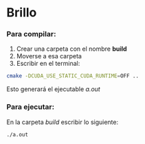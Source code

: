 # Brillo

### Para compilar:

1. Crear una carpeta con el nombre __build__
2. Moverse a esa carpeta
3. Escribir en el terminal:

```bash
cmake -DCUDA_USE_STATIC_CUDA_RUNTIME=OFF ..
```

Esto generará el ejecutable _a.out_

### Para ejecutar:

En la carpeta _build_ escribir lo siguiente:

```bash
./a.out
```


